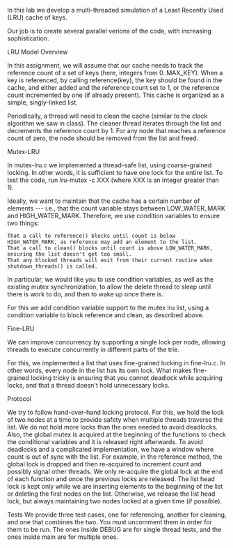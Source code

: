  In this lab we develop a multi-threaded simulation of a Least Recently Used (LRU) cache of keys.

Our job is to create several parallel verions of the code, with increasing sophistication.

LRU Model Overview

In this assignment, we will assume that our cache needs to track the reference count of a set of keys (here, integers from 0..MAX_KEY). When a key is referenced, by calling reference(key), the key should be found in the cache, and either added and the reference count set to 1, or the reference count incremented by one (if already present). This cache is organized as a simple, singly-linked list.

Periodically, a thread will need to clean the cache (similar to the clock algorithm we saw in class). The cleaner thread iterates through the list and decrements the reference count by 1. For any node that reaches a reference count of zero, the node should be removed from the list and freed. 

Mutex-LRU

In mutex-lru.c we implemented a thread-safe list, using coarse-grained locking. In other words, it is sufficient to have one lock for the entire list. 
To test the code, run lru-mutex -c XXX (where XXX is an integer greater than 1).

Ideally, we want to maintain that the cache has a certain number of elements --- i.e., that the count variable stays between LOW_WATER_MARK and HIGH_WATER_MARK. Therefore, we use condition variables to ensure two things:

    That a call to reference() blocks until count is below HIGH_WATER_MARK, as reference may add an element to the list.
    That a call to clean() blocks until count is above LOW_WATER_MARK, ensuring the list doesn't get too small.
    That any blocked threads will exit from their current routine when shutdown_threads() is called.

In particular, we would like you to use condition variables, as well as the existing mutex synchronization, to allow the delete thread to sleep until there is work to do, and then to wake up once there is.

For this we add condition variable support to the mutex lru list, using a condition variable to block reference and clean, as described above.

Fine-LRU

We can improve concurrency by supporting a single lock per node, allowing threads to execute concurrently in different parts of the trie.

For this, we implemented a list that uses fine-grained locking in fine-lru.c. In other words, every node in the list has its own lock.
What makes fine-grained locking tricky is ensuring that you cannot deadlock while acquiring locks, and that a thread doesn't hold unnecessary locks.

Protocol

We try to follow hand-over-hand locking protocol. For this, we hold the lock of two nodes at a time to provide safety when multiple threads traverse the list. We do not hold more locks than the ones needed to avoid deadlocks. Also, the global mutex is acquired at the beginning of the functions to check the conditional variables and it is released right afterwards. To avoid deadlocks and a complicated implementation, we have a window where count is out of sync with the list. For example, in the reference method, the global lock is dropped and then re-acquired to increment count and possibly signal other threads. We only re-acquire the global lock at the end of each function and once the previous locks are released. The list head lock is kept only while we are inserting elements to the beginning of the list or deleting the first nodes on the list. Otherwise, we release the list head lock, but always maintaining two nodes locked at a given time (if possible).

Tests
We provide three test cases, one for referencing, another for cleaning, and one that combines the two. You must uncomment them in order for them to be run. The ones inside DEBUG are for single thread tests, and the ones inside main are for multiple ones.

